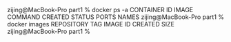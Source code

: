 zijing@MacBook-Pro part1 % docker ps -a
CONTAINER ID   IMAGE     COMMAND   CREATED   STATUS    PORTS     NAMES
zijing@MacBook-Pro part1 % docker images
REPOSITORY   TAG       IMAGE ID   CREATED   SIZE
zijing@MacBook-Pro part1 % 
